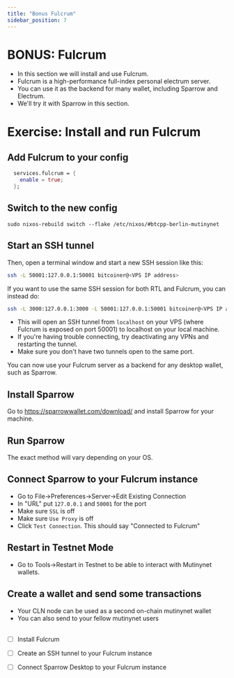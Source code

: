 ```yaml
---
title: "Bonus Fulcrum"
sidebar_position: 7
---
```



# BONUS: Fulcrum

- In this section we will install and use Fulcrum.
- Fulcrum is a high-performance full-index personal electrum server.
- You can use it as the backend for many wallet, including Sparrow and Electrum.
- We'll try it with Sparrow in this section.

# Exercise: Install and run Fulcrum

## Add Fulcrum to your config

```nix
  services.fulcrum = {
    enable = true;
  };
```

## Switch to the new config

```
sudo nixos-rebuild switch --flake /etc/nixos/#btcpp-berlin-mutinynet
```

## Start an SSH tunnel
Then, open a terminal window and start a new SSH session like this:

```sh
ssh -L 50001:127.0.0.1:50001 bitcoiner@<VPS IP address>
```

If you want to use the same SSH session for both RTL and Fulcrum, you can instead do:
```sh
ssh -L 3000:127.0.0.1:3000 -L 50001:127.0.0.1:50001 bitcoiner@<VPS IP address>
```

- This will open an SSH tunnel from `localhost` on your VPS (where Fulcrum is exposed on port 50001) to localhost on your local machine.
- If you're having trouble connecting, try deactivating any VPNs and restarting the tunnel.
- Make sure you don't have two tunnels open to the same port.

You can now use your Fulcrum server as a backend for any desktop wallet, such as Sparrow.

## Install Sparrow
Go to https://sparrowwallet.com/download/ and install Sparrow for your machine.

## Run Sparrow
The exact method will vary depending on your OS.

## Connect Sparrow to your Fulcrum instance
- Go to File->Preferences->Server->Edit Existing Connection
- In "URL" put `127.0.0.1` and `50001` for the port
- Make sure `SSL` is off
- Make sure `Use Proxy` is off
- Click `Test Connection`. This should say "Connected to Fulcrum"

## Restart in Testnet Mode

- Go to Tools->Restart in Testnet to be able to interact with Mutinynet wallets.

## Create a wallet and send some transactions
 
- Your CLN node can be used as a second on-chain mutinynet wallet
- You can also send to your fellow mutinynet users
<br></br>
- [ ] Install Fulcrum
- [ ] Create an SSH tunnel to your Fulcrum instance
- [ ] Connect Sparrow Desktop to your Fulcrum instance


